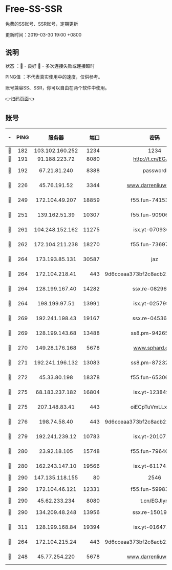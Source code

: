 # Free-SS-SSR

免费的SS账号、SSR账号，定期更新

更新时间：2019-03-30 19:00 +0800

## 说明

状态     ：🙂 - 良好 🙁 - 多次连接失败或连接超时

PING值   ：不代表真实使用中的速度，仅供参考。

账号兼容SS、SSR，你可以自由在两个软件中使用。

👉[扫码页面](https://liesauer.github.io/Free-SS-SSR/)👈

## 账号

|-|PING|服务器|端口|密码|加密方式|区域|
|:----:|:----:|:-----:|-----:|:----:|:----:|:----:|
|🙂|182|103.102.160.252|1234|1234|rc4-md5|JP|
|🙂|191|91.188.223.72|8080|http://t.cn/EGJIyrl|rc4-md5|RU|
|🙂|192|67.21.81.240|8388|password|aes-256-cfb|US|
|🙂|226|45.76.191.52|3344|www.darrenliuwei.com|aes-256-cfb|JP|
|🙂|249|172.104.49.207|18859|f55.fun-74153575|aes-256-cfb|SG|
|🙂|251|139.162.51.39|10307|f55.fun-90906199|aes-256-cfb|SG|
|🙂|261|104.248.152.162|11275|isx.yt-07093642|aes-256-cfb|SG|
|🙂|262|172.104.211.238|18270|f55.fun-73697687|aes-256-cfb|US|
|🙂|264|173.193.85.131|30587|jaz|aes-256-cfb|US|
|🙂|264|172.104.218.41|443|9d6cceaa373bf2c8acb22e60b6a58be6|aes-256-cfb|US|
|🙂|264|128.199.167.40|14282|ssx.re-08296146|aes-256-cfb|SG|
|🙂|264|198.199.97.51|13991|isx.yt-02579983|aes-256-cfb|US|
|🙂|269|192.241.198.43|19167|ssx.re-04536960|aes-256-cfb|US|
|🙂|269|128.199.143.68|13488|ss8.pm-94265136|aes-256-cfb|SG|
|🙂|270|149.28.176.168|5678|www.sphard.com|aes-256-cfb|AU|
|🙂|271|192.241.196.132|13083|ss8.pm-87232244|aes-256-cfb|US|
|🙂|272|45.33.80.198|18378|f55.fun-65306574|aes-256-cfb|US|
|🙂|275|68.183.237.182|16804|isx.yt-12384975|aes-256-cfb|SG|
|🙂|275|207.148.83.41|443|oiECpTuVmLLxk4Ts|aes-256-cfb|AU|
|🙂|276|198.74.58.40|443|9d6cceaa373bf2c8acb22e60b6a58be6|aes-256-cfb|US|
|🙂|279|192.241.239.12|10783|isx.yt-20107100|aes-256-cfb|US|
|🙂|280|23.92.18.105|15748|f55.fun-79640206|aes-256-cfb|US|
|🙂|280|162.243.147.10|19566|isx.yt-61174147|aes-256-cfb|US|
|🙂|290|147.135.118.155|80|2546|chacha20|US|
|🙂|290|172.104.46.121|12331|f55.fun-59983873|aes-256-cfb|SG|
|🙂|290|45.62.233.234|8080|t.cn/EGJIyrl|rc4-md5|CA|
|🙂|290|134.209.48.248|13956|ssx.re-15019665|aes-256-cfb|US|
|🙂|311|128.199.168.84|19394|isx.yt-01647188|aes-256-cfb|SG|
|🙂|264|172.104.215.24|443|9d6cceaa373bf2c8acb22e60b6a58be6|aes-256-cfb|US|
|🙁|248|45.77.254.220|5678|www.darrenliuwei.com|aes-256-cfb|SG|
